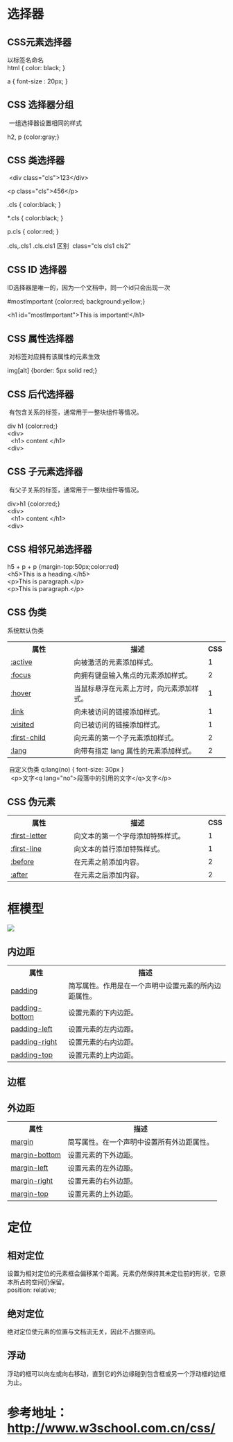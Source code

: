 
# 选择器
## CSS元素选择器  
以标签名命名  
 html { color: black; }  
 
 a { font-size : 20px; }  

## CSS 选择器分组  
  一组选择器设置相同的样式  
  
  h2, p {color:gray;}

## CSS 类选择器  
  &lt;div class="cls"&gt;123&lt;/div&gt;  
  
  &lt;p class="cls"&gt;456&lt;/p&gt;  
  
  .cls { color:black; }  
  
  *.cls { color:black; }  
  
  p.cls { color:red; }
  
  .cls,.cls1
  .cls.cls1 区别
  class="cls cls1 cls2"

## CSS ID 选择器  
  ID选择器是唯一的，因为一个文档中，同一个id只会出现一次  
  
  #mostImportant {color:red; background:yellow;}  
  
  &lt;h1 id="mostImportant"&gt;This is important!&lt;/h1&gt;
  

## CSS 属性选择器  
  对标签对应拥有该属性的元素生效  
  
  img[alt] {border: 5px solid red;}  
  

## CSS 后代选择器  
  有包含关系的标签，通常用于一整块组件等情况。  
  
  div h1 {color:red;}    
  &lt;div&gt;  
      &lt;h1&gt; content  &lt;/h1&gt;  
  &lt;div&gt;  
  

## CSS 子元素选择器
  有父子关系的标签，通常用于一整块组件等情况。  

  div>h1 {color:red;}    
  &lt;div&gt;  
      &lt;h1&gt; content  &lt;/h1&gt;  
  &lt;div&gt;  

## CSS 相邻兄弟选择器  
  h5 + p + p {margin-top:50px;color:red}  
  &lt;h5&gt;This is a heading.&lt;/h5&gt;  
  &lt;p&gt;This is paragraph.&lt;/p&gt;  
  &lt;p&gt;This is paragraph.&lt;/p&gt;  
  
## CSS 伪类  
系统默认伪类
<table class="dataintable">
  <tbody><tr>
    <th style="width:30%;">属性</th>
    <th style="width:65%;">描述</th>
    <th style="width:5%;">CSS</th>
  </tr>
  <tr>
    <td><a href="/cssref/pr_pseudo_active.asp">:active</a></td>
    <td>向被激活的元素添加样式。</td>
    <td>1</td>
  </tr>
	<tr>
    <td><a href="/cssref/pr_pseudo_focus.asp">:focus</a></td>
    <td>向拥有键盘输入焦点的元素添加样式。</td>
    <td>2</td>
  </tr>
	<tr>
    <td><a href="/cssref/pr_pseudo_hover.asp">:hover</a></td>
    <td>当鼠标悬浮在元素上方时，向元素添加样式。</td>
    <td>1</td>
  </tr>
  <tr>
    <td><a href="/cssref/pr_pseudo_link.asp">:link</a></td>
    <td>向未被访问的链接添加样式。</td>
    <td>1</td>
  </tr>
  <tr>
    <td><a href="/cssref/pr_pseudo_visited.asp">:visited</a></td>
    <td>向已被访问的链接添加样式。</td>
    <td>1</td>
  </tr>
  <tr>
    <td><a href="/cssref/pr_pseudo_first-child.asp">:first-child</a></td>
    <td>向元素的第一个子元素添加样式。</td>
    <td>2</td>
  </tr>
  <tr>
    <td><a href="/cssref/pr_pseudo_lang.asp">:lang</a></td>
    <td>向带有指定 lang 属性的元素添加样式。</td>
    <td>2</td>
  </tr>
</tbody></table>  
  
  自定义伪类
   q:lang(no) { font-size: 30px }  
   &lt;p&gt;文字&lt;q lang="no"&gt;段落中的引用的文字&lt;/q&gt;文字&lt;/p&gt;


## CSS 伪元素  
<table class="dataintable">
  <tbody><tr>
    <th style="width:30%;">属性</th>
    <th style="width:65%;">描述</th>
    <th style="width:5%;">CSS</th>
  </tr>
  <tr>
    <td><a href="/cssref/pr_pseudo_first-letter.asp">:first-letter</a></td>
    <td>向文本的第一个字母添加特殊样式。</td>
    <td>1</td>
  </tr>
  <tr>
    <td><a href="/cssref/pr_pseudo_first-line.asp">:first-line</a></td>
    <td>向文本的首行添加特殊样式。</td>
    <td>1</td>
  </tr>
  <tr>
    <td><a href="/cssref/pr_pseudo_before.asp">:before</a></td>
    <td>在元素之前添加内容。</td>
    <td>2</td>
  </tr>
  <tr>
    <td><a href="/cssref/pr_pseudo_after.asp">:after</a></td>
    <td>在元素之后添加内容。</td>
    <td>2</td>
  </tr>
</tbody></table>


# 框模型
<img src="http://www.w3school.com.cn/i/ct_boxmodel.gif"/>  

## 内边距
<table class="dataintable">
  <tbody><tr>
    <th>属性</th>
    <th>描述</th>
  </tr>
  <tr>
    <td><a href="/cssref/pr_padding.asp" title="CSS padding 属性">padding</a></td>
    <td>简写属性。作用是在一个声明中设置元素的所内边距属性。</td>
  </tr>
  <tr>
    <td><a href="/cssref/pr_padding-bottom.asp" title="CSS padding-bottom 属性">padding-bottom</a></td>
    <td>设置元素的下内边距。</td>
  </tr>
  <tr>
    <td><a href="/cssref/pr_padding-left.asp" title="CSS padding-left 属性">padding-left</a></td>
    <td>设置元素的左内边距。</td>
  </tr>
  <tr>
    <td><a href="/cssref/pr_padding-right.asp" title="CSS padding-right 属性">padding-right</a></td>
    <td>设置元素的右内边距。</td>
  </tr>
  <tr>
    <td><a href="/cssref/pr_padding-top.asp" title="CSS padding-top 属性">padding-top</a></td>
    <td>设置元素的上内边距。</td>
  </tr>
</tbody></table>  

## 边框

## 外边距
<table class="dataintable">
  <tbody><tr>
    <th>属性</th>
    <th>描述</th>
  </tr>
  <tr>
    <td><a href="/cssref/pr_margin.asp" title="CSS margin 属性">margin</a></td>
    <td>简写属性。在一个声明中设置所有外边距属性。</td>
  </tr>
  <tr>
    <td><a href="/cssref/pr_margin-bottom.asp" title="CSS margin-bottom 属性">margin-bottom</a></td>
    <td>设置元素的下外边距。</td>
  </tr>
  <tr>
    <td><a href="/cssref/pr_margin-left.asp" title="CSS margin-left 属性">margin-left</a></td>
    <td>设置元素的左外边距。</td>
  </tr>
  <tr>
    <td><a href="/cssref/pr_margin-right.asp" title="CSS margin-right 属性">margin-right</a></td>
    <td>设置元素的右外边距。</td>
  </tr>
  <tr>
    <td><a href="/cssref/pr_margin-top.asp" title="CSS margin-top 属性">margin-top</a></td>
    <td>设置元素的上外边距。</td>
  </tr>
</tbody></table>  

# 定位  

## 相对定位  
  设置为相对定位的元素框会偏移某个距离。元素仍然保持其未定位前的形状，它原本所占的空间仍保留。  
  position: relative;  
  
## 绝对定位
  绝对定位使元素的位置与文档流无关，因此不占据空间。

## 浮动  
  浮动的框可以向左或向右移动，直到它的外边缘碰到包含框或另一个浮动框的边框为止。
  
  
# 参考地址：http://www.w3school.com.cn/css/
